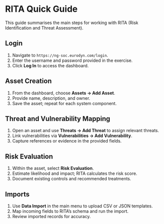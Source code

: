 # RITA Quick Guide

This guide summarises the main steps for working with RITA (Risk Identification and Threat Assessment).

## Login
1. Navigate to `https://ng-soc.eurodyn.com/login`.
2. Enter the username and password provided in the exercise.
3. Click **Log In** to access the dashboard.

## Asset Creation
1. From the dashboard, choose **Assets → Add Asset**.
2. Provide name, description, and owner.
3. Save the asset; repeat for each system component.

## Threat and Vulnerability Mapping
1. Open an asset and use **Threats → Add Threat** to assign relevant threats.
2. Link vulnerabilities via **Vulnerabilities → Add Vulnerability**.
3. Capture references or evidence in the provided fields.

## Risk Evaluation
1. Within the asset, select **Risk Evaluation**.
2. Estimate likelihood and impact; RITA calculates the risk score.
3. Document existing controls and recommended treatments.

## Imports
1. Use **Data Import** in the main menu to upload CSV or JSON templates.
2. Map incoming fields to RITA’s schema and run the import.
3. Review imported records for accuracy.
